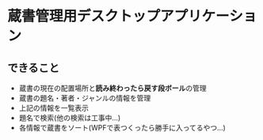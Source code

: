 # 蔵書管理用デスクトップアプリケーション
## できること
+ 蔵書の現在の配置場所と<strong>読み終わったら戻す段ボール</strong>の管理
+ 蔵書の題名・著者・ジャンルの情報を管理
+ 上記の情報を一覧表示
+ 題名で検索(他の検索は工事中...)
+ 各情報で蔵書をソート(WPFで表つくったら勝手に入ってるやつ...)
